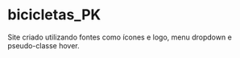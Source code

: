 # bicicletas_PK
Site criado utilizando fontes como ícones e logo, menu dropdown e pseudo-classe hover.


